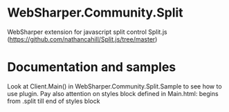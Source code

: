 # WebSharper.Community.Split
WebSharper extension for javascript split control Split.js (https://github.com/nathancahill/Split.js/tree/master)

# Documentation and samples

Look at Client.Main() in WebSharper.Community.Split.Sample to see how to use plugin.
Pay also attention on styles block defined in Main.html: begins from .split till end of styles block